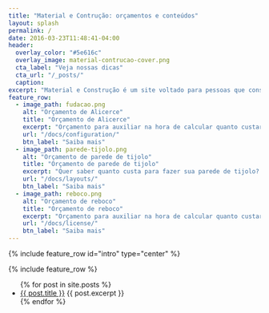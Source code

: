```yaml
---
title: "Material e Contrução: orçamentos e conteúdos"
layout: splash
permalink: /
date: 2016-03-23T11:48:41-04:00
header:
  overlay_color: "#5e616c"
  overlay_image: material-contrucao-cover.png
  cta_label: "Veja nossas dicas"
  cta_url: "/_posts/"
  caption:
excerpt: "Material e Construção é um site voltado para pessoas que constroem e precisam de respostas simples, rápidas e GRÁTIS para pequenos orçamentos."
feature_row:
  - image_path: fudacao.png
    alt: "Orçamento de Alicerce"
    title: "Orçamento de Alicerce"
    excerpt: "Orçamento para auxiliar na hora de calcular quanto custará para fazer o seu alicerce"
    url: "/docs/configuration/"
    btn_label: "Saiba mais"
  - image_path: parede-tijolo.png
    alt: "Orçamento de parede de tijolo"
    title: "Orçamento de parede de tijolo"
    excerpt: "Quer saber quanto custa para fazer sua parede de tijolo? Veja GRÁTIS neste mini orçamento"
    url: "/docs/layouts/"
    btn_label: "Saiba mais"
  - image_path: reboco.png
    alt: "Orçamento de reboco"
    title: "Orçamento de reboco"
    excerpt: "Orçamento para auxiliar na hora de calcular quanto custará para fazer o reboco da sua parede"
    url: "/docs/license/"
    btn_label: "Saiba mais"
---
```


{% include feature_row id="intro" type="center" %}

{% include feature_row %}

<ul>
  {% for post in site.posts %}
    <li>
      <a href="{{ post.url }}">{{ post.title }}</a>
      {{ post.excerpt }}
    </li>
  {% endfor %}
</ul>
